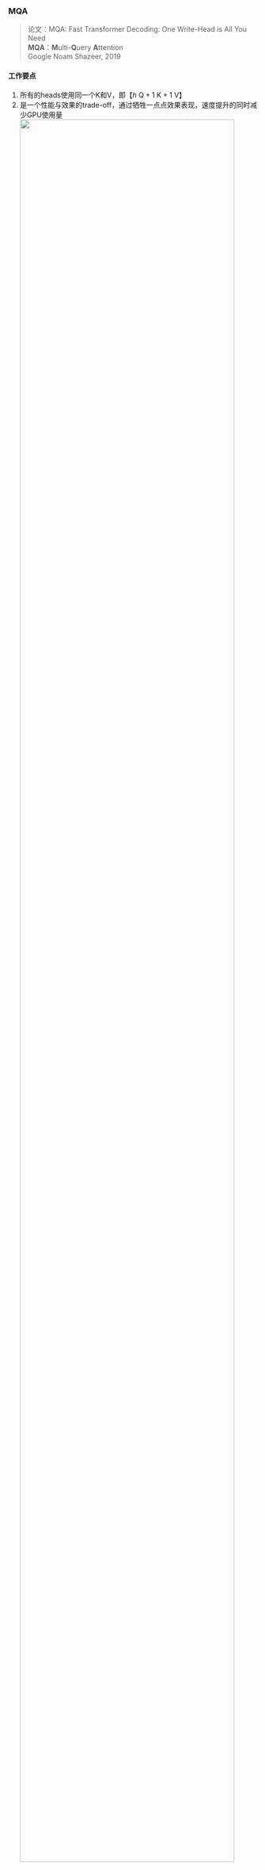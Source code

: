 ### MQA
> 论文：MQA: Fast Transformer Decoding: One Write-Head is All
You Need  
> **MQA**：**M**ulti-**Q**uery **A**ttention  
> Google Noam Shazeer, 2019


#### 工作要点
1. 所有的heads使用同一个K和V，即【$h\ \text{Q} + 1\ \text{K} + 1\ \text{V}$】
2. 是一个性能与效果的trade-off，通过牺牲一点点效果表现，速度提升的同时减少GPU使用量
    <div class="one-image-container">
        <img src="\AI\Paper_Reading\Trick\Memory_Saving\Attention_Variants\image\mqa_time_performance.png" style="width: 95%;">
        <!-- <p style="text-align: center;">图片标题</p> -->
    </div>
3. 加速原因：1）少了$h-1$次K,V结果计算；2）K,V缓存减少，更高速SRAM腾出了更多空间用以加速计算。


### GQA
> 论文：GQA: training generalized multi-query transformer models from multi-head checkpoints  
> **GQA**：**G**rouped-**Q**uery **A**ttention  
> Google Research, EMNLP 2023

#### 工作要点
1. $\frac{h}{g}$个heads使用同一个K和V，即【$GQA_g=h\ \text{Q} + g\ \text{K} + g\ \text{V}$】

    - 通过控制GQA的超参$g$，可得到特例MHA和MQA，前者$g=h$，后者$g=1$
    - 如果要兼容MHA或MQA，可以通过各组K,V求平均或复制的方式快速实现
    <div class="one-image-container">
    <img src="\AI\Paper_Reading\Trick\Memory_Saving\Attention_Variants\image\mha_mqa_gqa_diagram.png" style="width: 90%;">
    <!-- <p style="text-align: center;">图片标题</p> -->
    </div>

2. 是一个性能与效果的trade-off，通过牺牲一点点效果表现，速度提升的同时减少GPU使用量
3. 加速原因：1）少了$h-g$次K,V结果计算；2）K,V缓存减少，更高速SRAM腾出了更多空间用以加速计算。
